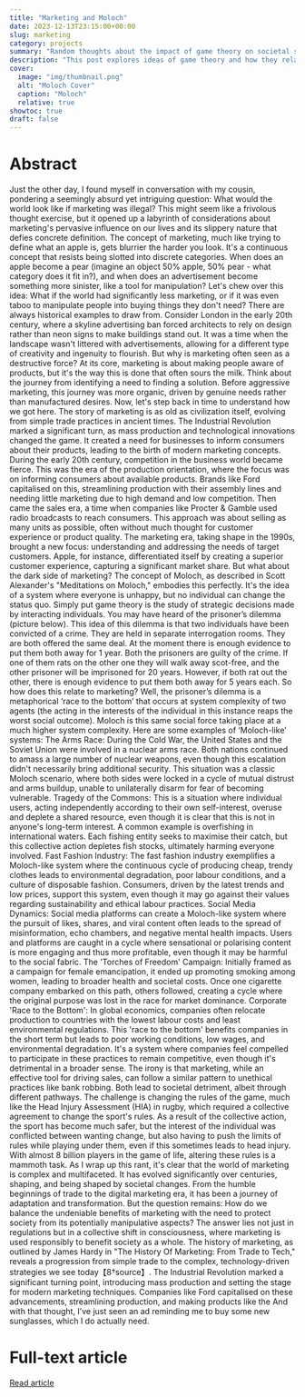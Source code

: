 ```yaml
---
title: "Marketing and Moloch"
date: 2023-12-13T23:15:00+00:00
slug: marketing
category: projects
summary: "Random thoughts about the impact of game theory on societal systems like marketing"
description: "This post explores ideas of game theory and how they relate to marketing."
cover:
  image: "img/thumbnail.png"
  alt: "Moloch Cover"
  caption: "Moloch"
  relative: true
showtoc: true
draft: false
---
```



# Abstract
Just the other day, I found myself in conversation with my cousin, pondering a seemingly absurd yet intriguing question: What would the world look like if marketing was illegal? This might seem like a frivolous thought exercise, but it opened up a labyrinth of considerations about marketing's pervasive influence on our lives and its slippery nature that defies concrete definition.
The concept of marketing, much like trying to define what an apple is, gets blurrier the harder you look. It's a continuous concept that resists being slotted into discrete categories. When does an apple become a pear (imagine an object 50% apple, 50% pear - what category does it fit in?), and when does an advertisement become something more sinister, like a tool for manipulation?
Let's chew over this idea: What if the world had significantly less marketing, or if it was even taboo to manipulate people into buying things they don't need? There are always historical examples to draw from. Consider London in the early 20th century, where a skyline advertising ban forced architects to rely on design rather than neon signs to make buildings stand out. It was a time when the landscape wasn't littered with advertisements, allowing for a different type of creativity and ingenuity to flourish.
But why is marketing often seen as a destructive force? At its core, marketing is about making people aware of products, but it's the way this is done that often sours the milk. Think about the journey from identifying a need to finding a solution. Before aggressive marketing, this journey was more organic, driven by genuine needs rather than manufactured desires.
Now, let's step back in time to understand how we got here. The story of marketing is as old as civilization itself, evolving from simple trade practices in ancient times. The Industrial Revolution marked a significant turn, as mass production and technological innovations changed the game. It created a need for businesses to inform consumers about their products, leading to the birth of modern marketing concepts.
During the early 20th century, competition in the business world became fierce. This was the era of the production orientation, where the focus was on informing consumers about available products. Brands like Ford capitalised on this, streamlining production with their assembly lines and needing little marketing due to high demand and low competition.
Then came the sales era, a time when companies like Procter & Gamble used radio broadcasts to reach consumers. This approach was about selling as many units as possible, often without much thought for customer experience or product quality.
The marketing era, taking shape in the 1990s, brought a new focus: understanding and addressing the needs of target customers. Apple, for instance, differentiated itself by creating a superior customer experience, capturing a significant market share.
But what about the dark side of marketing? The concept of Moloch, as described in Scott Alexander's "Meditations on Moloch," embodies this perfectly. It's the idea of a system where everyone is unhappy, but no individual can change the status quo.
Simply put game theory is the study of strategic decisions made by interacting individuals. You may have heard of the prisoner’s dilemma (picture below). This idea of this dilemma is that two individuals have been convicted of a crime. They are held in separate interrogation rooms. They are both offered the same deal. At the moment there is enough evidence to put them both away for 1 year. Both the prisoners are guilty of the crime. If one of them rats on the other one they will walk away scot-free, and the other prisoner will be imprisoned for 20 years. However, if both rat out the other, there is enough evidence to put them both away for 5 years each.
So how does this relate to marketing?
Well, the prisoner’s dilemma is a metaphorical ‘race to the bottom’ that occurs at system complexity of two agents (the acting in the interests of the individual in this instance reaps the worst social outcome). Moloch is this same social force taking place at a much higher system complexity. Here are some examples of ‘Moloch-like’ systems:
The Arms Race: During the Cold War, the United States and the Soviet Union were involved in a nuclear arms race. Both nations continued to amass a large number of nuclear weapons, even though this escalation didn't necessarily bring additional security. This situation was a classic Moloch scenario, where both sides were locked in a cycle of mutual distrust and arms buildup, unable to unilaterally disarm for fear of becoming vulnerable.
Tragedy of the Commons: This is a situation where individual users, acting independently according to their own self-interest, overuse and deplete a shared resource, even though it is clear that this is not in anyone's long-term interest. A common example is overfishing in international waters. Each fishing entity seeks to maximise their catch, but this collective action depletes fish stocks, ultimately harming everyone involved.
Fast Fashion Industry: The fast fashion industry exemplifies a Moloch-like system where the continuous cycle of producing cheap, trendy clothes leads to environmental degradation, poor labour conditions, and a culture of disposable fashion. Consumers, driven by the latest trends and low prices, support this system, even though it may go against their values regarding sustainability and ethical labour practices.
Social Media Dynamics: Social media platforms can create a Moloch-like system where the pursuit of likes, shares, and viral content often leads to the spread of misinformation, echo chambers, and negative mental health impacts. Users and platforms are caught in a cycle where sensational or polarising content is more engaging and thus more profitable, even though it may be harmful to the social fabric.
The 'Torches of Freedom' Campaign: Initially framed as a campaign for female emancipation, it ended up promoting smoking among women, leading to broader health and societal costs. Once one cigarette company embarked on this path, others followed, creating a cycle where the original purpose was lost in the race for market dominance.
Corporate 'Race to the Bottom': In global economics, companies often relocate production to countries with the lowest labour costs and least environmental regulations. This 'race to the bottom' benefits companies in the short term but leads to poor working conditions, low wages, and environmental degradation. It's a system where companies feel compelled to participate in these practices to remain competitive, even though it's detrimental in a broader sense.
The irony is that marketing, while an effective tool for driving sales, can follow a similar pattern to unethical practices like bank robbing. Both lead to societal detriment, albeit through different pathways. The challenge is changing the rules of the game, much like the Head Injury Assessment (HIA) in rugby, which required a collective agreement to change the sport's rules. As a result of the collective action, the sport has become much safer, but the interest of the individual was conflicted between wanting change, but also having to push the limits of rules while playing under them, even if this sometimes leads to head injury.
With almost 8 billion players in the game of life, altering these rules is a mammoth task.
As I wrap up this rant, it's clear that the world of marketing is complex and multifaceted. It has evolved significantly over centuries, shaping, and being shaped by societal changes. From the humble beginnings of trade to the digital marketing era, it has been a journey of adaptation and transformation. But the question remains: How do we balance the undeniable benefits of marketing with the need to protect society from its potentially manipulative aspects? The answer lies not just in regulations but in a collective shift in consciousness, where marketing is used responsibly to benefit society as a whole.
The history of marketing, as outlined by James Hardy in "The History Of Marketing: From Trade to Tech," reveals a progression from simple trade to the complex, technology-driven strategies we see today【8†source】. The Industrial Revolution marked a significant turning point, introducing mass production and setting the stage for modern marketing techniques. Companies like Ford capitalised on these advancements, streamlining production, and making products like the
And with that thought, I’ve just seen an ad reminding me to buy some new sunglasses, which I do actually need.


# Full-text article
[Read article](https://link/articles/2322/)
